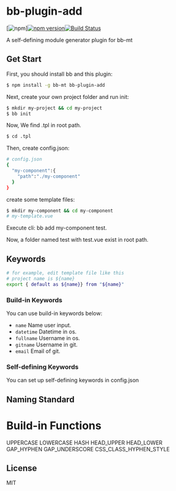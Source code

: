 # bb-plugin-add

[![npm](https://img.shields.io/npm/v/npm.svg)][![npm version](https://badge.fury.io/js/bb-plugin-add.svg)](https://badge.fury.io/js/bb-plugin-add)[![Build Status](https://travis-ci.org/xgfe/bb-plugin-add.svg?branch=master)](https://travis-ci.org/xgfe/bb-plugin-add)

A self-defining module generator plugin for bb-mt

## Get Start

First, you should install bb and this plugin:
```sh
$ npm install -g bb-mt bb-plugin-add

```
Next, create your own project folder and run init:
```sh
$ mkdir my-project && cd my-project
$ bb init
```
Now, We find .tpl in root path.
```sh
$ cd .tpl
```

Then, create config.json:
```sh
# config.json
{
  "my-component":{
    "path":"./my-component"
  }
}
```

create some template files:
```sh
$ mkdir my-component && cd my-component
# my-template.vue
```

Execute cli: bb add my-component test.

Now, a folder named test with test.vue exist in root path.

## Keywords

```sh
# for example, edit template file like this
# project name is ${name}
export { default as ${name}} from "${name}"
```

### Build-in Keywords

You can use build-in keywords below:

- `name`
  Name user input.
- `datetime`
  Datetime in os.
- `fullname`
  Username in os.
- `gitname`
  Username in git.
- `email`
  Email of git.

### Self-defining Keywords

You can set up self-defining keywords in config.json

## Naming Standard

# Build-in Functions

UPPERCASE
LOWERCASE
HASH
HEAD_UPPER
HEAD_LOWER
GAP_HYPHEN
GAP_UNDERSCORE
CSS_CLASS_HYPHEN_STYLE

## License

MIT